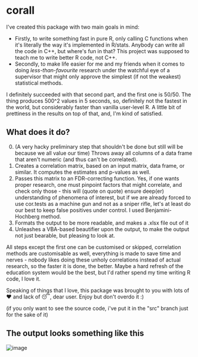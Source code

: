 # corall

I've created this package with two main goals in mind: 
- Firstly, to write something fast in pure R, only calling C functions when it's literally the way it's implemented in R/stats. Anybody can write all the code in C++, but where's fun in that? This project was supposed to teach me to write better R code, not C++.
- Secondly, to make life easier for me and my friends when it comes to doing *less-than-favourite* research under the watchful eye of a supervisor that might only approve the simplest (if not the weakest) statistical methods. 

I definitely succeeded with that second part, and the first one is 50/50. The thing produces 500^2 values in 5 seconds, so, definitely not the fastest in the world, but considerably faster than vanilla user-level R. A little bit of prettiness in the results on top of that, and, I'm kind of satisfied.

## What does it do?

0. (A very hacky preliminary step that shouldn't be done but still will be because we all value our time)  Throws away all columns of a data frame that aren't numeric (and thus can't be correlated).
1. Creates a correlation matrix, based on an input matrix, data frame, or similar. It computes the estimates and p-values as well.
2. Passes this matrix to an FDR-correcting function. Yes, if one wants proper research, one must pinpoint factors that might correlate, and check only those - this will (quote on quote) ensure deep(er) understanding of phenomena of interest, but if we are already forced to use cor.tests as a machine gun and not as a sniper rifle, let's at least do our best to keep false positives under control. I used Benjamini-Hochberg method.
3. Formats the output to be more readable, and makes a .xlsx file out of it
4. Unleashes a VBA-based beautifier upon the output, to make the output not just bearable, but pleasing to look at.

All steps except the first one can be customised or skipped, correlation methods are customisable as well, everything is made to save time and nerves - nobody likes doing these unholy correlations instead of actual research, so the faster it is done, the better. Maybe a hard refresh of the education system would be the best, but I'd rather spend my time writing R code, I love it.

Speaking of things that I love, this package was brought to you with lots of ❤️ and lack of 😴, dear user. Enjoy but don't overdo it :)

(if you only want to see the source code, i've put it in the "src" branch just for the sake of it)

## The output looks something like this
![image](https://user-images.githubusercontent.com/53195438/113226005-c6535880-9297-11eb-99b3-fbd3a2d9d80b.png)
